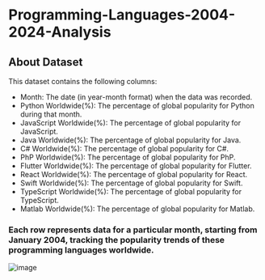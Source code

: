 # Programming-Languages-2004-2024-Analysis

## About Dataset
This dataset contains the following columns:

- Month: The date (in year-month format) when the data was recorded.
- Python Worldwide(%): The percentage of global popularity for Python during that month.
- JavaScript Worldwide(%): The percentage of global popularity for JavaScript.
- Java Worldwide(%): The percentage of global popularity for Java.
- C# Worldwide(%): The percentage of global popularity for C#.
- PhP Worldwide(%): The percentage of global popularity for PhP.
- Flutter Worldwide(%): The percentage of global popularity for Flutter.
- React Worldwide(%): The percentage of global popularity for React.
- Swift Worldwide(%): The percentage of global popularity for Swift.
- TypeScript Worldwide(%): The percentage of global popularity for TypeScript.
- Matlab Worldwide(%): The percentage of global popularity for Matlab.

### Each row represents data for a particular month, starting from January 2004, tracking the popularity trends of these programming languages worldwide.

![image](https://github.com/user-attachments/assets/d02b71a2-6c13-43e0-bed3-2839834616f3)
